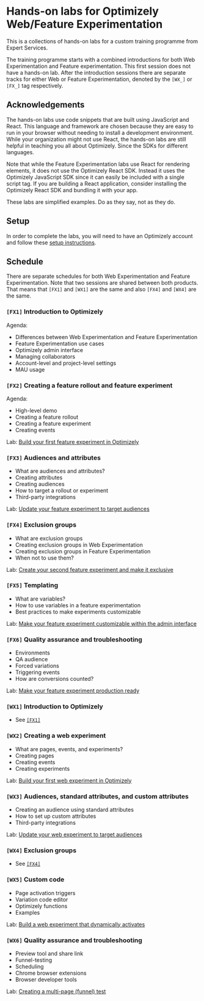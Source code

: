 # Hands-on labs for Optimizely Web/Feature Experimentation

This is a collections of hands-on labs for a custom training programme from Expert Services.

The training programme starts with a combined introductions for both Web Experimentation and Feature experimentation. This first session does not have a hands-on lab. After the introduction sessions there are separate tracks for either Web or Feature Experimentation, denoted by the `[WX_]` or `[FX_]` tag respectively.

## Acknowledgements

The hands-on labs use code snippets that are built using JavaScript and React. This language and framework are chosen because they are easy to run in your browser without needing to install a development environment. While your organization might not use React, the hands-on labs are still helpful in teaching you all about Optimizely. Since the SDKs for different languages.

Note that while the Feature Experimentation labs use React for rendering elements, it does not use the Optimizely React SDK. Instead it uses the Optimizely JavaScript SDK since it can easily be included with a single script tag. If you are building a React application, consider installing the Optimizely React SDK and bundling it with your app.

These labs are simplified examples. Do as they say, not as they do.

## Setup

In order to complete the labs, you will need to have an Optimizely account and follow these [setup instructions](./setup).

## Schedule

There are separate schedules for both Web Experimentation and Feature Experimentation. Note that two sessions are shared between both products. That means that `[FX1]` and `[WX1]` are the same and also `[FX4]` and `[WX4]` are the same.

### `[FX1]` Introduction to Optimizely
Agenda:
- Differences between Web Experimentation and Feature Experimentation
- Feature Experimentation use cases
- Optimizely admin interface
- Managing collaborators
- Account-level and project-level settings
- MAU usage

### `[FX2]` Creating a feature rollout and feature experiment
Agenda:
- High-level demo
- Creating a feature rollout
- Creating a feature experiment
- Creating events

Lab: [Build your first feature experiment in Optimizely](./fx2)

### `[FX3]` Audiences and attributes
- What are audiences and attributes?
- Creating attributes
- Creating audiences
- How to target a rollout or experiment
- Third-party integrations

Lab: [Update your feature experiment to target audiences](./fx3)

### `[FX4]` Exclusion groups
- What are exclusion groups
- Creating exclusion groups in Web Experimentation
- Creating exclusion groups in Feature Experimentation
- When not to use them?

Lab: [Create your second feature experiment and make it exclusive](./fx4)

### `[FX5]` Templating
- What are variables?
- How to use variables in a feature experimentation
- Best practices to make experiments customizable

Lab: [Make your feature experiment customizable within the admin interface](./fx5)

### `[FX6]` Quality assurance and troubleshooting
- Environments
- QA audience
- Forced variations
- Triggering events
- How are conversions counted?

Lab: [Make your feature experiment production ready](./fx6)

### `[WX1]` Introduction to Optimizely
- See [`[FX1]`](#fx1-introduction-to-optimizely)

### `[WX2]` Creating a web experiment
- What are pages, events, and experiments?
- Creating pages
- Creating events
- Creating experiments

Lab: [Build your first web experiment in Optimizely](./wx2)

### `[WX3]` Audiences, standard attributes, and custom attributes
- Creating an audience using standard attributes
- How to set up custom attributes
- Third-party integrations

Lab: [Update your web experiment to target audiences](./wx3/)

### `[WX4]` Exclusion groups
- See [`[FX4]`](#fx4-exclusion-groups)

### `[WX5]` Custom code
- Page activation triggers
- Variation code editor
- Optimizely functions
- Examples

Lab: [Build a web experiment that dynamically activates](./wx5)

### `[WX6]` Quality assurance and troubleshooting
- Preview tool and share link
- Funnel-testing
- Scheduling
- Chrome browser extensions
- Browser developer tools

Lab: [Creating a multi-page (funnel) test](./wx6)
